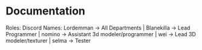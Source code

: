 # Documentation

Roles:
Discord Names:
Lordemman -> All Departments | 
Blanekilla -> Lead Programmer | 
nomino -> Assistant 3d modeler/programmer | 
wei -> Lead 3D modeler/texturer | 
selma -> Tester
